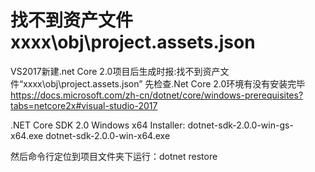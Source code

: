 # 找不到资产文件xxxx\obj\project.assets.json

VS2017新建.net Core 2.0项目后生成时报:找不到资产文件“xxxx\obj\project.assets.json”
先检查.Net Core 2.0环境有没有安装完毕
https://docs.microsoft.com/zh-cn/dotnet/core/windows-prerequisites?tabs=netcore2x#visual-studio-2017

.NET Core SDK 2.0 Windows x64 Installer:
dotnet-sdk-2.0.0-win-gs-x64.exe
dotnet-sdk-2.0.0-win-x64.exe


然后命令行定位到项目文件夹下运行：dotnet restore